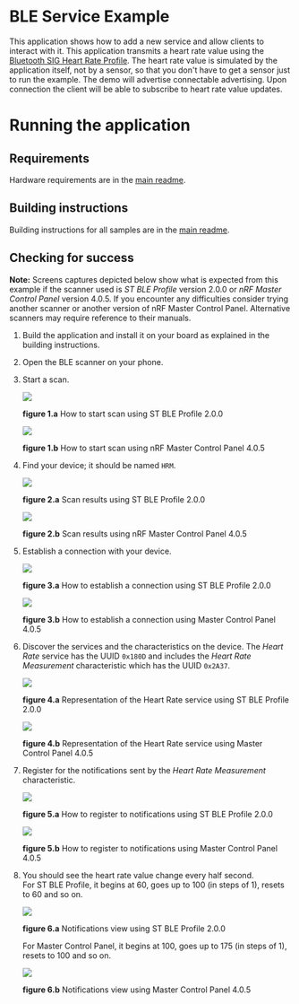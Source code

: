 # BLE Service Example

This application shows how to add a new service and allow clients to interact with it.
This application transmits a heart rate value using the [Bluetooth SIG Heart Rate Profile](https://developer.bluetooth.org/TechnologyOverview/Pages/HRP.aspx).
The heart rate value is simulated by the application itself, not by a sensor, so that you don't have to get a sensor just to run the example.
The demo will advertise connectable advertising. Upon connection the client will be able to subscribe to heart rate value updates.

# Running the application

## Requirements

Hardware requirements are in the [main readme](https://github.com/ARMmbed/mbed-os-example-ble/blob/master/README.md).

## Building instructions

Building instructions for all samples are in the [main readme](https://github.com/ARMmbed/mbed-os-example-ble/blob/master/README.md).

## Checking for success

**Note:** Screens captures depicted below show what is expected from this example if the scanner used is *ST BLE Profile* version 2.0.0 or *nRF Master Control Panel* version 4.0.5. If you encounter any difficulties consider trying another scanner or another version of nRF Master Control Panel. Alternative scanners may require reference to their manuals.

1. Build the application and install it on your board as explained in the building instructions.
1. Open the BLE scanner on your phone.
1. Start a scan.

    ![](img/start_scan_ble_profile.png)

    **figure 1.a** How to start scan using ST BLE Profile 2.0.0

    ![](img/start_scan.png)

    **figure 1.b** How to start scan using nRF Master Control Panel 4.0.5

1. Find your device; it should be named `HRM`.

    ![](img/scan_result_ble_profile.png)

    **figure 2.a** Scan results using ST BLE Profile 2.0.0

    ![](img/scan_result.png)

    **figure 2.b** Scan results using nRF Master Control Panel 4.0.5

1. Establish a connection with your device.

    ![](img/connection_ble_profile.png)

    **figure 3.a**  How to establish a connection using ST BLE Profile 2.0.0

    ![](img/connection.png)

    **figure 3.b**  How to establish a connection using Master Control Panel 4.0.5

1. Discover the services and the characteristics on the device. The *Heart Rate* service has the UUID `0x180D` and includes the *Heart Rate Measurement* characteristic which has the UUID `0x2A37`.

    ![](img/discovery_ble_profile.png)

    **figure 4.a** Representation of the Heart Rate service using ST BLE Profile 2.0.0

    ![](img/discovery.png)

    **figure 4.b** Representation of the Heart Rate service using Master Control Panel 4.0.5

1. Register for the notifications sent by the *Heart Rate Measurement* characteristic.

    ![](img/register_to_notifications_ble_profile.png)

    **figure 5.a** How to register to notifications using ST BLE Profile 2.0.0

    ![](img/register_to_notifications.png)

    **figure 5.b** How to register to notifications using Master Control Panel 4.0.5


1. You should see the heart rate value change every half second.<br/>For ST BLE Profile, it begins at 60, goes up to 100 (in steps of 1), resets to 60 and so on.

    ![](img/notifications_ble_profile.png)

    **figure 6.a** Notifications view using ST BLE Profile 2.0.0

    For Master Control Panel, it begins at 100, goes up to 175 (in steps of 1), resets to 100 and so on.

    ![](img/notifications.png)

    **figure 6.b** Notifications view using Master Control Panel 4.0.5

